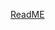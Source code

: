 [ReadME](https://raw.githubusercontent.com/mendixlabs/app-services-components/main/packages/web-widgets/image-carousel-widget/README.md ':include')
